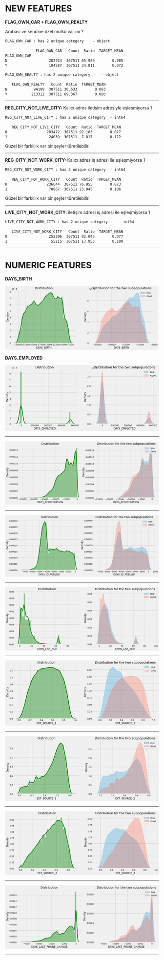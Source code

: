 # NEW FEATURES

**FLAG_OWN_CAR + FLAG_OWN_REALTY**

Arabası ve kendine özel mülkü var mı ?

```
FLAG_OWN_CAR : has 2 unique category 	- object

              FLAG_OWN_CAR   Count  Ratio  TARGET_MEAN
FLAG_OWN_CAR                                          
N                   202924  307511 65.989        0.085
Y                   104587  307511 34.011        0.072
```

```
FLAG_OWN_REALTY : has 2 unique category 	- object

   FLAG_OWN_REALTY   Count  Ratio  TARGET_MEAN
N            94199  307511 30.633        0.083
Y           213312  307511 69.367        0.080
```

---

**REG_CITY_NOT_LIVE_CITY:**  Kalıcı adres iletişim adresiyle eşleşmiyorsa 1

```
REG_CITY_NOT_LIVE_CITY : has 2 unique category 	- int64

   REG_CITY_NOT_LIVE_CITY   Count  Ratio  TARGET_MEAN
0                  283472  307511 92.183        0.077
1                   24039  307511  7.817        0.122
```

Güzel bir farklılık var bir şeyler türetilebilir.

---

**REG_CITY_NOT_WORK_CITY:** Kalıcı adres iş adresi ile eşleşmiyorsa 1

```
REG_CITY_NOT_WORK_CITY : has 2 unique category 	- int64

   REG_CITY_NOT_WORK_CITY   Count  Ratio  TARGET_MEAN
0                  236644  307511 76.955        0.073
1                   70867  307511 23.045        0.106
```

Güzel bir farklılık var bir şeyler türetilebilir.

---

**LIVE_CITY_NOT_WORK_CITY**: iletişim adresi iş adresi ile eşleşmiyorsa 1

```
LIVE_CITY_NOT_WORK_CITY : has 2 unique category 	- int64

   LIVE_CITY_NOT_WORK_CITY   Count  Ratio  TARGET_MEAN
0                   252296  307511 82.045        0.077
1                    55215  307511 17.955        0.100
```

---

# NUMERIC FEATURES

**DAYS_BIRTH**

![image-20201206051155886](.\images\days_birth.png)

**DAYS_EMPLOYED**

![image-20201206051658396](./images/days_employed.png)



---



![image-20201206051810743](./images/days_registration.png)



---



![image-20201206051842342](./images/days_id_publish.png)



---



![image-20201206051935054](./images/own_car_age.png)



---



![image-20201206052000335](./images/ex1.png)



---



![image-20201206052018086](./images/ex2.png)



---



![image-20201206052038495](./images/ext3.png)



---



![image-20201206052200543](./images/days_last_phone.png)



---

